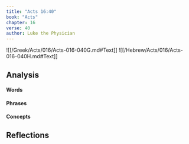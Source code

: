 ```yaml
---
title: "Acts 16:40"
book: "Acts"
chapter: 16
verse: 40
author: Luke the Physician
---
```

![[/Greek/Acts/016/Acts-016-040G.md#Text]]
![[/Hebrew/Acts/016/Acts-016-040H.md#Text]]

## Analysis

#### Words

#### Phrases

#### Concepts

## Reflections
